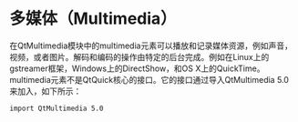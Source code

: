 # 多媒体（Multimedia）

在QtMultimedia模块中的multimedia元素可以播放和记录媒体资源，例如声音，视频，或者图片。解码和编码的操作由特定的后台完成。例如在Linux上的gstreamer框架，Windows上的DirectShow，和OS X上的QuickTime。
multimedia元素不是QtQuick核心的接口。它的接口通过导入QtMultimedia 5.0来加入，如下所示：

```
import QtMultimedia 5.0
```
